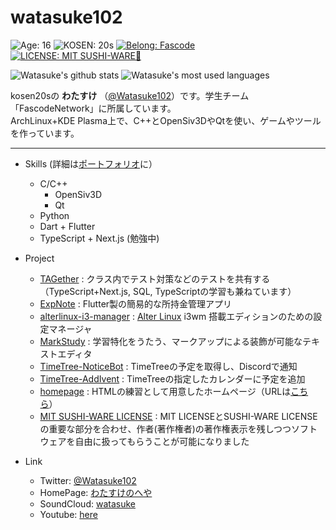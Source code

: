 # watasuke102

![Age: 16](https://img.shields.io/badge/Age-16-orange?style=for-the-badge)
![KOSEN: 20s](https://img.shields.io/badge/KOSEN-20s-green?style=for-the-badge)
[![Belong: Fascode](https://img.shields.io/badge/Belongs-Fascode-blue?style=for-the-badge)](https://fascode.net/en/)
[![LICENSE: MIT SUSHI-WARE🍣](http://watasuke.tk/pic/MIT-SUSHI-WARE.svg)](https://github.com/watasuke102/mit-sushi-ware)  

![Watasuke's github stats](https://github-readme-stats.vercel.app/api?username=watasuke102&count_private=true&show_icons=true&theme=tokyonight)
![Watasuke's most used languages](https://github-readme-stats.vercel.app/api/top-langs/?username=watasuke102&layout=compact&theme=tokyonight)


kosen20sの **わたすけ** （[@Watasuke102](https://twitter.com/Watasuke102)）です。学生チーム「FascodeNetwork」に所属しています。  
ArchLinux+KDE Plasma上で、C++とOpenSiv3DやQtを使い、ゲームやツールを作っています。  

---
- Skills (詳細は[ポートフォリオ](http://watasuke.tk/portfolio)に）
  - C/C++
    - OpenSiv3D
    - Qt
  - Python
  - Dart + Flutter
  - TypeScript + Next.js (勉強中)

- Project
  - [TAGether](https://github.com/watasuke102/TAGether) : クラス内でテスト対策などのテストを共有する
    （TypeScript+Next.js, SQL, TypeScriptの学習も兼ねています）
  - [ExpNote](https://github.com/watasuke102/ExpNote) : Flutter製の簡易的な所持金管理アプリ
  - [alterlinux-i3-manager](https://github.com/FascodeNet/alterlinux-i3-manager) : [Alter Linux](https://fascode.net/projects/linux/alter/) i3wm 搭載エディションのための設定マネージャ
  - [MarkStudy](https://github.com/watasuke102/MarkStudy) : 学習特化をうたう、マークアップによる装飾が可能なテキストエディタ  
  - [TimeTree-NoticeBot](https://github.com/watasuke102/TimeTree-NoticeBot) : TimeTreeの予定を取得し、Discordで通知  
  - [TimeTree-AddIvent](https://github.com/watasuke102/TimeTree-AddIvent) : TimeTreeの指定したカレンダーに予定を追加  
  - [homepage](https://github.com/watasuke102/homepage) : HTMLの練習として用意したホームページ（URLは[こちら](http://watasuke.tk)）  
  - [MIT SUSHI-WARE LICENSE](https://github.com/watasuke102/mit-sushi-ware) : MIT LICENSEとSUSHI-WARE LICENSEの重要な部分を合わせ、作者(著作権者)の著作権表示を残しつつソフトウェアを自由に扱ってもらうことが可能になりました
  
- Link
  - Twitter: [@Watasuke102](https://twitter.com/Watasuke102)  
  - HomePage: [わたすけのへや](http://menster.wp.xdomain.jp)  
  - SoundCloud: [watasuke](https://soundcloud.com/watasuke)  
  - Youtube: [here](https://www.youtube.com/channel/UCAX7m91OThALVORxdyKEhNA)
